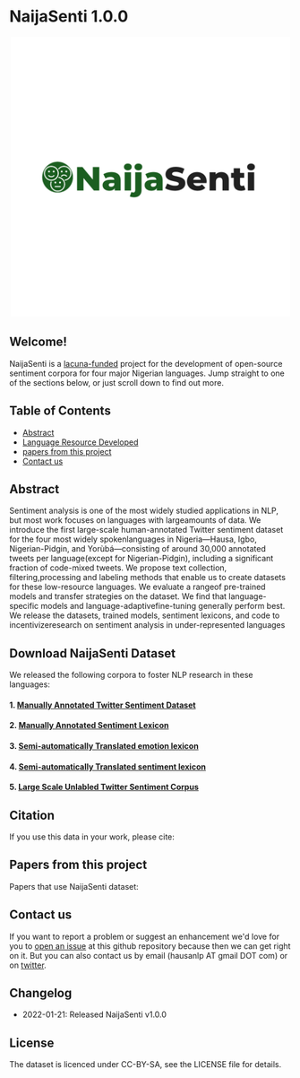 

<!-- 
###  <img src="https://user-images.githubusercontent.com/1303154/88677602-1635ba80-d120-11ea-84d8-d263ba5fc3c0.gif" width="28px" alt="hi"> Sannu da zuwa !!! <img src="https://user-images.githubusercontent.com/1303154/88677602-1635ba80-d120-11ea-84d8-d263ba5fc3c0.gif" width="28px" alt="hi"> <img src="https://user-images.githubusercontent.com/1303154/88677602-1635ba80-d120-11ea-84d8-d263ba5fc3c0.gif" width="28px" alt="hi"> Kaabo !!! <img src="https://user-images.githubusercontent.com/1303154/88677602-1635ba80-d120-11ea-84d8-d263ba5fc3c0.gif" width="28px" alt="hi"> <img src="https://user-images.githubusercontent.com/1303154/88677602-1635ba80-d120-11ea-84d8-d263ba5fc3c0.gif" width="28px" alt="hi"> Nnọọ!!! <img src="https://user-images.githubusercontent.com/1303154/88677602-1635ba80-d120-11ea-84d8-d263ba5fc3c0.gif" width="28px" alt="hi"> 




⚠️ This README has been generated from the file(s) "blueprint.md" ⚠
[![-----------------------------------------------------](https://raw.githubusercontent.com/andreasbm/readme/master/assets/lines/colored.png)](#hausa-nlp)

️-->



# NaijaSenti 1.0.0


<p align="center">
<img src="/image/naijasenti_logo1.png
" width="500">
</p>


<!-- 
![GitHub](https://img.shields.io/github/license/hausaNLP/HausaNLP)
![GitHub](https://img.shields.io/badge/license-CCBY-yellow)


![Twitter Follow](https://img.shields.io/twitter/follow/hausanlp?label=follow&style=social)
![GitHub followers](https://img.shields.io/github/followers/hausanlp?style=social)
![visitors](https://visitor-badge.glitch.me/badge?page_id=hausanlp.hausanlp)[<img src="https://img.shields.io/badge/chat-on slack-yellow.svg?logo=slack">](https://join.slack.com/t/hausanlp/shared_invite/zt-ndbyv4td-VyhGaGgMPk0c4A2OIBk2mA) 
[<img src="https://img.shields.io/badge/visit-our site-yellow.svg?logo=web">](https://hausanlp.github.io/) 
️-->

## Welcome!

NaijaSenti is a [lacuna-funded](https://lacunafund.org) project for the development of open-source sentiment corpora for four major Nigerian languages. Jump straight to one of the sections below, or just scroll down to find out more.



## Table of Contents

  - [Abstract](#Abstract)
  - [Language Resource Developed](#Language-Resource-Devloped)
  - [papers from this project](#papers-from-this-project)
  - [Contact us](#contact-us)



## Abstract

Sentiment analysis is one of the most widely studied applications in NLP, but most work focuses on languages with largeamounts of data. We introduce the first large-scale human-annotated Twitter sentiment dataset for the four most widely spokenlanguages in Nigeria—Hausa, Igbo, Nigerian-Pidgin, and Yorùbá—consisting of around 30,000 annotated tweets per language(except  for  Nigerian-Pidgin),  including  a  significant  fraction  of  code-mixed  tweets.  We  propose  text  collection,  filtering,processing  and  labeling  methods  that  enable  us  to  create  datasets  for  these  low-resource  languages.   We  evaluate  a  rangeof  pre-trained  models  and  transfer  strategies  on  the  dataset.   We  find  that  language-specific  models  and  language-adaptivefine-tuning  generally  perform  best.   We  release  the  datasets,  trained  models,  sentiment  lexicons,  and  code  to  incentivizeresearch on sentiment analysis in under-represented languages

## Download NaijaSenti Dataset

We released the following corpora to foster NLP research in these languages:

#### 1. [Manually Annotated Twitter Sentiment Dataset](https://github.com/hausanlp/NaijaSenti/blob/main/sections/annotated_twitter_corpus.md)

#### 2. [Manually Annotated Sentiment Lexicon](https://github.com/hausanlp/NaijaSenti/blob/main/sections/annotated_sentiment_lexicon.md)  

#### 3. [Semi-automatically Translated emotion lexicon](https://github.com/hausanlp/NaijaSenti/blob/main/sections/translated_emotion_lexicon.md)

#### 4. [Semi-automatically Translated sentiment lexicon](https://github.com/hausanlp/NaijaSenti/blob/main/sections/translated_lexicon.md)

#### 5. [Large Scale Unlabled Twitter Sentiment Corpus](https://github.com/hausanlp/NaijaSenti/blob/main/sections/unlabeled_twitter_corpus.md)



## Citation

If you use this data in your work, please cite:



## Papers from this project 

Papers that use NaijaSenti dataset:



## Contact us

If you want to report a problem or suggest an enhancement we'd love for you to [open an issue](../../issues) at this github repository because then we can get right on it. But you can also contact us by email (hausanlp AT gmail DOT com) or on [twitter](https://twitter.com/hausanlp).


## Changelog

- 2022-01-21: Released NaijaSenti v1.0.0

## License

The dataset is licenced under CC-BY-SA, see the LICENSE file for details.

